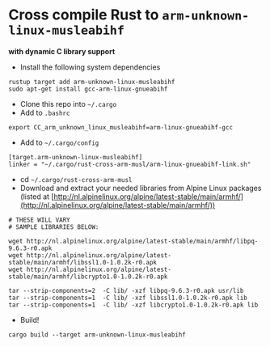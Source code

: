 # Cross compile Rust to `arm-unknown-linux-musleabihf`

__with dynamic C library support__

* Install the following system dependencies

```
rustup target add arm-unknown-linux-musleabihf
sudo apt-get install gcc-arm-linux-gnueabihf
```

* Clone this repo into `~/.cargo`
* Add to `.bashrc`

```
export CC_arm_unknown_linux_musleabihf=arm-linux-gnueabihf-gcc
```

* Add to `~/.cargo/config`

```
[target.arm-unknown-linux-musleabihf]
linker = "~/.cargo/rust-cross-arm-musl/arm-linux-gnueabihf-link.sh"
```
* cd `~/.cargo/rust-cross-arm-musl`
* Download and extract your needed libraries from Alpine Linux packages (listed at [http://nl.alpinelinux.org/alpine/latest-stable/main/armhf/](http://nl.alpinelinux.org/alpine/latest-stable/main/armhf/))

```
# THESE WILL VARY
# SAMPLE LIBRARIES BELOW:

wget http://nl.alpinelinux.org/alpine/latest-stable/main/armhf/libpq-9.6.3-r0.apk
wget http://nl.alpinelinux.org/alpine/latest-stable/main/armhf/libssl1.0-1.0.2k-r0.apk
wget http://nl.alpinelinux.org/alpine/latest-stable/main/armhf/libcrypto1.0-1.0.2k-r0.apk

tar --strip-components=2  -C lib/ -xzf libpq-9.6.3-r0.apk usr/lib
tar --strip-components=1  -C lib/ -xzf libssl1.0-1.0.2k-r0.apk lib
tar --strip-components=1  -C lib/ -xzf libcrypto1.0-1.0.2k-r0.apk lib
```

* Build!

```
cargo build --target arm-unknown-linux-musleabihf
```
